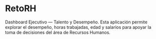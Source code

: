 # RetoRH
Dashboard Ejecutivo — Talento y Desempeño. Esta aplicación permite explorar el desempeño, horas trabajadas, edad y salarios para apoyar la toma de decisiones del área de Recursos Humanos.
